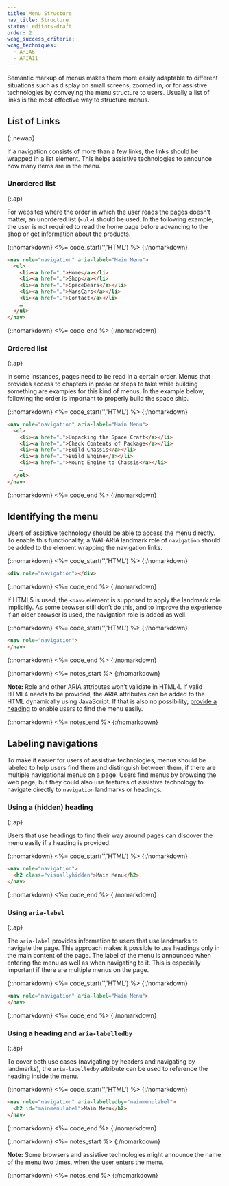```yaml
---
title: Menu Structure
nav_title: Structure
status: editors-draft
order: 2
wcag_success_criteria:
wcag_techniques:
  - ARIA6
  - ARIA11
---
```


Semantic markup of menus makes them more easily adaptable to different situations such as display on small screens, zoomed in, or for assistive technologies by conveying the menu structure to users. Usually a list of links is the most effective way to structure menus.

## List of Links
{:.newap}

If a navigation consists of more than a few links, the links should be wrapped in a list element. This helps assistive technologies to announce how many items are in the menu.

### Unordered list
{:.ap}

For websites where the order in which the user reads the pages doesn’t matter, an unordered list (`<ul>`) should be used. In the following example, the user is not required to read the home page before advancing to the shop or get information about the products.

{::nomarkdown}
<%= code_start('','HTML') %>
{:/nomarkdown}

~~~ html
<nav role="navigation" aria-label="Main Menu">
  <ul>
    <li><a href="…">Home</a></li>
    <li><a href="…">Shop</a></li>
    <li><a href="…">SpaceBears</a></li>
    <li><a href="…">MarsCars</a></li>
    <li><a href="…">Contact</a></li>
    …
  </ul>
</nav>
~~~

{::nomarkdown}
<%= code_end %>
{:/nomarkdown}


### Ordered list
{:.ap}

In some instances, pages need to be read in a certain order. Menus that provides access to chapters in prose or steps to take while building something are examples for this kind of menus. In the example below, following the order is important to properly build the space ship.

{::nomarkdown}
<%= code_start('','HTML') %>
{:/nomarkdown}

~~~ html
<nav role="navigation" aria-label="Main Menu">
  <ol>
    <li><a href="…">Unpacking the Space Craft</a></li>
    <li><a href="…">Check Contents of Package</a></li>
    <li><a href="…">Build Chassis</a></li>
    <li><a href="…">Build Engine</a></li>
    <li><a href="…">Mount Engine to Chassis</a></li>
    …
  </ol>
</nav>
~~~

{::nomarkdown}
<%= code_end %>
{:/nomarkdown}

## Identifying the menu

Users of assistive technology should be able to access the menu directly. To enable this functionality, a WAI-ARIA landmark role of `navigation` should be added to the element wrapping the navigation links.

{::nomarkdown}
<%= code_start('','HTML') %>
{:/nomarkdown}

~~~ html
<div role="navigation"></div>
~~~

{::nomarkdown}
<%= code_end %>
{:/nomarkdown}

If HTML5 is used, the `<nav>` element is supposed to apply the landmark role implicitly. As some browser still don’t do this, and to improve the experience if an older browser is used, the navigation role is added as well.

{::nomarkdown}
<%= code_start('','HTML') %>
{:/nomarkdown}

~~~ html
<nav role="navigation">
</nav>
~~~

{::nomarkdown}
<%= code_end %>
{:/nomarkdown}

{::nomarkdown}
<%= notes_start %>
{:/nomarkdown}

**Note:** Role and other ARIA attributes won’t validate in HTML4. If valid HTML4 needs to be provided, the ARIA attributes can be added to the HTML dynamically using JavaScript. If that is also no possibility, [provide a heading](#using-a-hidden-heading) to enable users to find the menu easily.

{::nomarkdown}
<%= notes_end %>
{:/nomarkdown}

## Labeling navigations

To make it easier for users of assistive technologies, menus should be labeled to help users find them and distinguish between them, if there are multiple navigational menus on a page. Users find menus by browsing the web page, but they could also use features of assistive technology to navigate directly to `navigation` landmarks or headings.

### Using a (hidden) heading
{:.ap}

Users that use headings to find their way around pages can discover the menu easily if a heading is provided.

{::nomarkdown}
<%= code_start('','HTML') %>
{:/nomarkdown}

~~~ html
<nav role="navigation">
  <h2 class="visuallyhidden">Main Menu</h2>
</nav>
~~~

{::nomarkdown}
<%= code_end %>
{:/nomarkdown}


### Using `aria-label`
{:.ap}

The `aria-label` provides information to users that use landmarks to navigate the page. This approach makes it possible to use headings only in the main content of the page. The label of the menu is announced when entering the menu as well as when navigating to it. This is especially important if there are multiple menus on the page.

{::nomarkdown}
<%= code_start('','HTML') %>
{:/nomarkdown}

~~~ html
<nav role="navigation" aria-label="Main Menu">
</nav>
~~~

{::nomarkdown}
<%= code_end %>
{:/nomarkdown}

### Using a heading and `aria-labelledby`
{:.ap}

To cover both use cases (navigating by headers and navigating by landmarks), the `aria-labelledby` attribute can be used to reference the heading inside the menu.

{::nomarkdown}
<%= code_start('','HTML') %>
{:/nomarkdown}

~~~ html
<nav role="navigation" aria-labelledby="mainmenulabel">
  <h2 id="mainmenulabel">Main Menu</h2>
</nav>
~~~

{::nomarkdown}
<%= code_end %>
{:/nomarkdown}

{::nomarkdown}
<%= notes_start %>
{:/nomarkdown}

**Note:** Some browsers and assistive technologies might announce the name of the menu two times, when the user enters the menu.

{::nomarkdown}
<%= notes_end %>
{:/nomarkdown}

